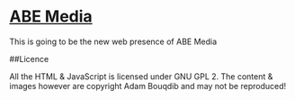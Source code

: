 [ABE Media](http://abemedia.co.uk)
===================
This is going to be the new web presence of ABE Media

##Licence

All the HTML & JavaScript is licensed under GNU GPL 2. The content & images however are copyright Adam Bouqdib and may not be reproduced!

